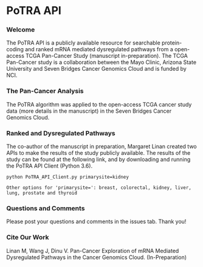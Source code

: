 <h1> PoTRA API </h1>

<h3> Welcome </h3>
<p>The PoTRA API is a publicly available resource for searchable protein-coding and ranked mRNA mediated dysregulated pathways from a open-access TCGA Pan-Cancer Study (manuscript in-preparation). The TCGA Pan-Cancer study is a collaboration between the Mayo Clinic, Arizona State University and Seven Bridges Cancer Genomics Cloud and is funded by NCI. </p>

<h3> The Pan-Cancer Analysis </h3>
<p>The PoTRA algorithm was applied to the open-access TCGA cancer study data (more details in the manuscript) in the Seven Bridges Cancer Genomics Cloud. </p>

<h3> Ranked and Dysregulated Pathways </h3>
<p>The co-author of the manuscript in preparation, Margaret Linan created two APIs to make the results of the study publicly available.
 The results of the study can be found at the following link, and by downloading and running the PoTRA API Client (Python 3.6). </p>
 
    python PoTRA_API_Client.py primarysite=kidney
    
    Other options for 'primarysite=': breast, colorectal, kidney, liver, lung, prostate and thyroid
<h3>Questions and Comments</h3>
<p>Please post your questions and comments in the issues tab. Thank you!</p>


<h3>Cite Our Work</h3>
<p>Linan M, Wang J, Dinu V. Pan-Cancer Exploration of mRNA Mediated Dysregulated Pathways in the Cancer Genomics Cloud. (In-Preparation) </p>
